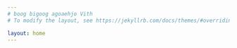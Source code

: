 ```yaml
---
# boog bigoog agoaehjo Vith
# To modify the layout, see https://jekyllrb.com/docs/themes/#overriding-theme-defaults

layout: home
---
```

